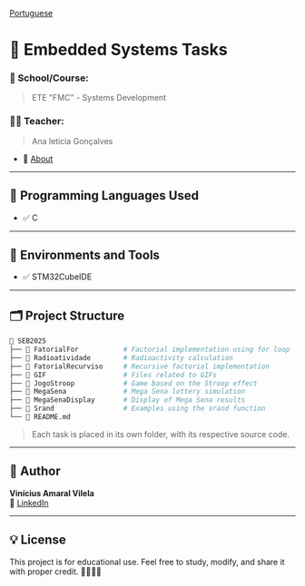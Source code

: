[Portuguese](README.md)
# 📘 Embedded Systems Tasks

### 🏫 School/Course:
> ETE "FMC" - Systems Development

### 👨‍🏫 Teacher:
> Ana leticia Gonçalves  
- 🔗 [About](http://lattes.cnpq.br/9312282070920913)

---

## 🚀 Programming Languages Used

- ✅ C

---

## 🧪 Environments and Tools

- ✅ STM32CubeIDE

---

## 🗂️ Project Structure

```bash
📁 SEB2025
├── 📁 FatorialFor           # Factorial implementation using for loop
├── 📁 Radioatividade        # Radioactivity calculation
├── 📁 FatorialRecurviso     # Recursive factorial implementation
├── 📁 GIF                   # Files related to GIFs
├── 📁 JogoStroop            # Game based on the Stroop effect
├── 📁 MegaSena              # Mega Sena lottery simulation
├── 📁 MegaSenaDisplay       # Display of Mega Sena results
├── 📁 Srand                 # Examples using the srand function
└── 📄 README.md 
```

> Each task is placed in its own folder, with its respective source code.

---

## 👤 Author

**Vinícius Amaral Vilela**  
🔗 [LinkedIn](https://www.linkedin.com/in/vin%C3%ADcius-amaral-vilela-b57549362?utm_source=share&utm_campaign=share_via&utm_content=profile&utm_medium=ios_app)

---

## 💡 License

This project is for educational use. Feel free to study, modify, and share it with proper credit. 👩‍💻👨‍💻
